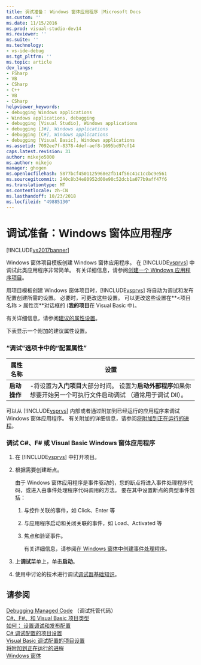 ```yaml
---
title: 调试准备： Windows 窗体应用程序 |Microsoft Docs
ms.custom: ''
ms.date: 11/15/2016
ms.prod: visual-studio-dev14
ms.reviewer: ''
ms.suite: ''
ms.technology:
- vs-ide-debug
ms.tgt_pltfrm: ''
ms.topic: article
dev_langs:
- FSharp
- VB
- CSharp
- C++
- VB
- CSharp
helpviewer_keywords:
- debugging Windows applications
- Windows applications, debugging
- debugging [Visual Studio], Windows applications
- debugging [J#], Windows applications
- debugging [C#], Windows applications
- debugging [Visual Basic], Windows applications
ms.assetid: 7092ee7f-8378-4def-aef8-1695bd97cf14
caps.latest.revision: 31
author: mikejo5000
ms.author: mikejo
manager: ghogen
ms.openlocfilehash: 5877bcf4501125968e2fb14f56c41c1ccbc9e561
ms.sourcegitcommit: 240c8b34e80952d00e90c52dcb1a077b9aff47f6
ms.translationtype: MT
ms.contentlocale: zh-CN
ms.lasthandoff: 10/23/2018
ms.locfileid: "49885130"
---
```

# <a name="debugging-preparation-windows-forms-applications"></a>调试准备：Windows 窗体应用程序
[!INCLUDE[vs2017banner](../includes/vs2017banner.md)]

Windows 窗体项目模板创建 Windows 窗体应用程序。 在 [!INCLUDE[vsprvs](../includes/vsprvs-md.md)] 中调试此类应用程序非常简单。 有关详细信息，请参阅[创建一个 Windows 应用程序项目](http://msdn.microsoft.com/en-us/b2f93fed-c635-4705-8d0e-cf079a264efa)。  
  
 用项目模板创建 Windows 窗体项目时，[!INCLUDE[vsprvs](../includes/vsprvs-md.md)] 将自动为调试和发布配置创建所需的设置。 必要时，可更改这些设置。 可以更改这些设置在**\<项目名称 > 属性页**对话框的 (**我的项目**在 Visual Basic 中)。  
  
 有关详细信息，请参阅[建议的属性设置](../debugger/managed-debugging-recommended-property-settings.md)。  
  
 下表显示一个附加的建议属性设置。  
  
### <a name="configuration-properties-in-debug-tab"></a>“调试”选项卡中的“配置属性”  
  
|**属性名称**|**设置**|  
|-----------------------|-----------------|  
|**启动操作**|-将设置为**入门项目**大部分时间。 设置为**启动外部程序**如果你想要开始另一个可执行文件启动调试 （通常用于调试 Dll）。|  
  
 可以从 [!INCLUDE[vsprvs](../includes/vsprvs-md.md)] 内部或者通过附加到已经运行的应用程序来调试 Windows 窗体应用程序。 有关附加的详细信息，请参阅[将附加到正在运行的进程](../debugger/attach-to-running-processes-with-the-visual-studio-debugger.md)。  
  
### <a name="to-debug-a-c-f-or-visual-basic-windows-forms-application"></a>调试 C#、F# 或 Visual Basic Windows 窗体应用程序  
  
1. 在 [!INCLUDE[vsprvs](../includes/vsprvs-md.md)] 中打开项目。  
  
2. 根据需要创建断点。  
  
    由于 Windows 窗体应用程序是事件驱动的，您的断点将进入事件处理程序代码，或进入由事件处理程序代码调用的方法。 要在其中设置断点的典型事件包括：  
  
   1. 与控件关联的事件，如 Click、Enter 等  
  
   2. 与应用程序启动和关闭关联的事件，如 Load、Activated 等  
  
   3. 焦点和验证事件。  
  
      有关详细信息，请参阅[在 Windows 窗体中创建事件处理程序](http://msdn.microsoft.com/library/6514e530-c6b8-489c-a8d2-eda7b7072701)。  
  
3. 上**调试**菜单上，单击**启动**。  
  
4. 使用中讨论的技术进行调试[调试器基础知识](../debugger/debugger-basics.md)。  
  
## <a name="see-also"></a>请参阅  
 [Debugging Managed Code](../debugger/debugging-managed-code.md) （调试托管代码）  
 [C#、F#、和 Visual Basic 项目类型](../debugger/debugging-preparation-csharp-f-hash-and-visual-basic-project-types.md)   
 [如何： 设置调试和发布配置](../debugger/how-to-set-debug-and-release-configurations.md)   
 [C# 调试配置的项目设置](../debugger/project-settings-for-csharp-debug-configurations.md)   
 [Visual Basic 调试配置的项目设置](../debugger/project-settings-for-a-visual-basic-debug-configuration.md)   
 [将附加到正在运行的进程](../debugger/attach-to-running-processes-with-the-visual-studio-debugger.md)   
 [Windows 窗体](http://msdn.microsoft.com/library/627df1e9-b254-41af-bbac-9a4f02810c54)



